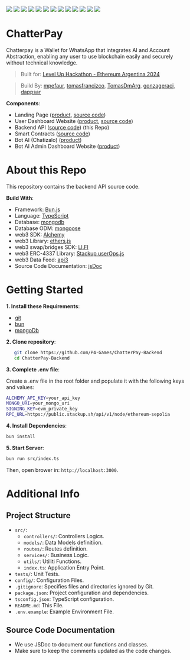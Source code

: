 ![](https://img.shields.io/badge/Python-informational?style=flat&logo=python&logoColor=white&color=6aa6f8)
![](https://img.shields.io/badge/Bun.js-informational?style=flat&logo=bun&logoColor=white&color=6aa6f8)
![](https://img.shields.io/badge/Typescript-informational?style=flat&logo=typescript&logoColor=white&color=6aa6f8)
![](https://img.shields.io/badge/Fastify-informational?style=flat&logo=fastify&logoColor=white&color=6aa6f8)
![](https://img.shields.io/badge/MongoDb-informational?style=flat&logo=mongodb&logoColor=white&color=6aa6f8)
![](https://img.shields.io/badge/Mongoose-informational?style=flat&logo=mongoose&logoColor=white&color=6aa6f8)
![](https://img.shields.io/badge/Alchemy-informational?style=flat&logo=alchemy&logoColor=white&color=6aa6f8)
![](https://img.shields.io/badge/Web3-informational?style=flat&logo=web3&logoColor=white&color=6aa6f8)
![](https://img.shields.io/badge/Ethers.js-informational?style=flat&logo=ethersjs&logoColor=white&color=6aa6f8)
![](https://img.shields.io/badge/LI.FI-informational?style=flat&logo=li.fi&logoColor=white&color=6aa6f8)
![](https://img.shields.io/badge/api3-informational?style=flat&logo=api3&logoColor=white&color=6aa6f8)
![](https://img.shields.io/badge/jsdoc-informational?style=flat&logo=jsdoc&logoColor=white&color=6aa6f8)
![](https://img.shields.io/badge/userOps.js-informational?style=flat&logo=useropsjs&logoColor=white&color=6aa6f8)


# ChatterPay


Chatterpay is a Wallet for WhatsApp that integrates AI and Account Abstraction, enabling any user to use blockchain easily and securely without technical knowledge.

> Built for: [Level Up Hackathon - Ethereum Argentina 2024](https://ethereumargentina.org/) 

> Build By: [mpefaur](https://github.com/mpefaur), [tomasfrancizco](https://github.com/tomasfrancizco), [TomasDmArg](https://github.com/TomasDmArg), [gonzageraci](https://github.com/gonzageraci),  [dappsar](https://github.com/dappsar)

__Components__:

- Landing Page ([product](https://chatterpay-front-ylswtey2za-uc.a.run.app/), [source code](https://github.com/P4-Games/ChatterPay))
- User Dashboard Website ([product](https://chatterpay-front-ylswtey2za-uc.a.run.app/dashboard), [source code](https://github.com/P4-Games/ChatterPay))
- Backend API ([source code](https://github.com/P4-Games/ChatterPay-Backend))  (this Repo)
- Smart Contracts ([source code](https://github.com/P4-Games/ChatterPay-SmartContracts))
- Bot AI (Chatizalo) ([product](https://chatizalo.com/))
- Bot AI Admin Dashboard Website ([product](https://app.chatizalo.com/))


# About this Repo

This repository contains the backend API source code.

__Build With__:

- Framework: [Bun.js](https://bun.sh/)
- Language: [TypeScript](https://www.typescriptlang.org)
- Database: [mongodb](https://www.mongodb.com)
- Database ODM: [mongoose](https://mongoosejs.com/)
- web3 SDK: [Alchemy](https://www.alchemy.com/sdk)
- web3 Library: [ethers.js](https://docs.ethers.org/v5/)
- web3 swap/bridges SDK: [LI.FI](https://li.fi/sdk/)
- web3 ERC-4337 Library: [Stackup userOps.js](https://github.com/stackup-wallet/userop.js#readme)
- web3 Data Feed: [api3](https://api3.org/)
- Source Code Documentation: [jsDoc](https://jsdoc.app/)

# Getting Started

__1. Install these Requirements__:

- [git](https://git-scm.com/)
- [bun](https://bun.sh/)
- [mongoDb](https://www.mongodb.com/docs/manual/installation/)


__2. Clone repository__:

```bash
   git clone https://github.com/P4-Games/ChatterPay-Backend
   cd ChatterPay-Backend
```

__3. Complete .env file__: 

Create a .env file in the root folder and populate it with the following keys and values:

```bash
ALCHEMY_API_KEY=your_api_key
MONGO_URI=your_mongo_uri
SIGNING_KEY=evm_private_key
RPC_URL=https://public.stackup.sh/api/v1/node/ethereum-sepolia
```

__4. Install Dependencies__:

```bash
bun install
```

__5. Start Server__:

```bash
bun run src/index.ts
```

Then, open brower in: `http://localhost:3000`.


# Additional Info

## Project Structure

- `src/`:
  - `controllers/`: Controllers Logics.
  - `models/`: Data Models definitiion.
  - `routes/`: Routes definition.
  - `services/`: Business Logic.
  - `utils/`: Utiliti Functions.
  - `index.ts`: Application Entry Point.
- `tests/`: Unit Tests.
- `config/`: Configuration Files.
- `.gitignore`: Specifies files and directories ignored by Git.
- `package.json`: Project configuration and dependencies.
- `tsconfig.json`: TypeScript configuration.
- `README.md`: This File.
- `.env.example`: Example Environment File.


## Source Code Documentation

- We use JSDoc to document our functions and classes.
- Make sure to keep the comments updated as the code changes.